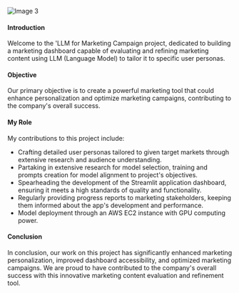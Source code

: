 ![Image 3](image/LLM.jpg)

#### Introduction

Welcome to the 'LLM for Marketing Campaign project, dedicated to building a marketing dashboard capable of evaluating and refining marketing content using LLM (Language Model) to tailor it to specific user personas.

#### Objective

Our primary objective is to create a powerful marketing tool that could enhance personalization and optimize marketing campaigns, contributing to the company's overall success.

#### My Role

My contributions to this project include: 

- Crafting detailed user personas tailored to given target markets through extensive research and audience understanding.
- Partaking in extensive research for model selection, training and prompts creation for model alignment to project's objectives.
- Spearheading the development of the Streamlit application dashboard, ensuring it meets a high standards of quality and functionality.
- Regularly providing progress reports to marketing stakeholders, keeping them informed about the app's development and performance.
- Model deployment through an AWS EC2 instance with GPU computing power.

#### Conclusion

In conclusion, our work on this project has significantly enhanced marketing personalization, improved dashboard accessibility, and optimized marketing campaigns. We are proud to have contributed to the company's overall success with this innovative marketing content evaluation and refinement tool.


